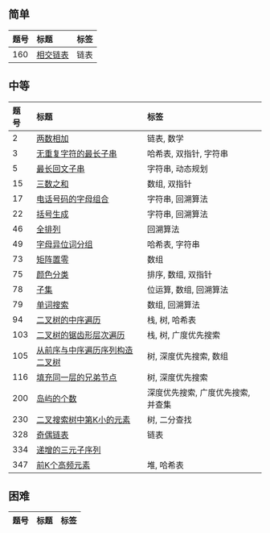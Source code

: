 ## 简单

| 题号 | 标题 | 标签 |
| :--- | :--- | :--- |
| 160 | [相交链表][160] | 链表 |

## 中等

| 题号 | 标题 | 标签 |
| :--- | :--- | :--- |
| 2 | [两数相加][002] | 链表, 数学 |
| 3 | [无重复字符的最长子串][003] | 哈希表, 双指针, 字符串 |
| 5 | [最长回文子串][005] | 字符串, 动态规划 |
| 15 | [三数之和][015] | 数组, 双指针 |
| 17 | [电话号码的字母组合][017] | 字符串, 回溯算法 |
| 22 | [括号生成][022] | 字符串, 回溯算法 |
| 46 | [全排列][046] | 回溯算法 |
| 49 | [字母异位词分组][049] | 哈希表, 字符串 |
| 73 | [矩阵置零][073] | 数组 |
| 75 | [颜色分类][075] | 排序, 数组, 双指针 |
| 78 | [子集][078] | 位运算, 数组, 回溯算法 |
| 79 | [单词搜索][079] | 数组, 回溯算法 |
| 94 | [二叉树的中序遍历][094] | 栈, 树, 哈希表 |
| 103 | [二叉树的锯齿形层次遍历][103] | 栈, 树, 广度优先搜索 |
| 105 | [从前序与中序遍历序列构造二叉树][105] | 树, 深度优先搜索, 数组 |
| 116 | [填充同一层的兄弟节点][116] | 树, 深度优先搜索 |
| 200 | [岛屿的个数][200] | 深度优先搜索, 广度优先搜索, 并查集 |
| 230 | [二叉搜索树中第K小的元素][230] | 树, 二分查找 |
| 328 | [奇偶链表][328] | 链表 |
| 334 | [递增的三元子序列][334] |  |
| 347 | [前K个高频元素][347] | 堆, 哈希表 |

## 困难

| 题号 | 标题 | 标签 |
| :--- | :--- | :--- |

<!-- 简单 -->
[160]: src/easy/q160/README.md


<!-- 中等 -->
[002]: src/medium/q002/README.md
[003]: src/medium/q003/README.md
[005]: src/medium/q005/README.md
[015]: src/medium/q015/README.md
[017]: src/medium/q017/README.md
[022]: src/medium/q022/README.md
[046]: src/medium/q046/README.md
[049]: src/medium/q049/README.md
[073]: src/medium/q073/README.md
[075]: src/medium/q075/README.md
[078]: src/medium/q078/README.md
[079]: src/medium/q079/README.md
[094]: src/medium/q094/README.md
[103]: src/medium/q103/README.md
[105]: src/medium/q105/README.md
[116]: src/medium/q116/README.md
[200]: src/medium/q200/README.md
[230]: src/medium/q230/README.md
[328]: src/medium/q328/README.md
[334]: src/medium/q334/README.md
[347]: src/medium/q347/README.md


<!-- 困难 -->



